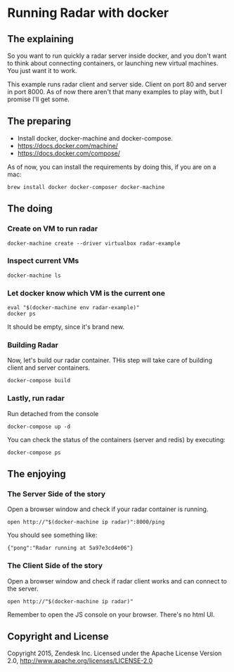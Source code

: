 # Running Radar with docker

## The explaining

So you want to run quickly a radar server inside docker, and you don't want to think 
about connecting containers, or launching new virtual machines. You just want it to work. 

This example runs radar client and server side. Client on port 80 and server in port 8000. As of now there aren't that many examples to play with, but I promise I'll get some. 

## The preparing

* Install docker, docker-machine and docker-compose.
* https://docs.docker.com/machine/
* https://docs.docker.com/compose/

As of now, you can install the requirements by doing this, if you are on a mac:

    brew install docker docker-composer docker-machine

## The doing

### Create on VM to run radar

    docker-machine create --driver virtualbox radar-example

### Inspect current VMs

    docker-machine ls

### Let docker know which VM is the current one
    
    eval "$(docker-machine env radar-example)"
    docker ps

It should be empty, since it's brand new. 

### Building Radar

Now, let's build our radar container. THis step will take care of building client and server containers. 

    docker-compose build

### Lastly, run radar

Run detached from the console

    docker-compose up -d

You can check the status of the containers (server and redis) by executing:

    docker-compose ps

## The enjoying


### The Server Side of the story

Open a browser window and check if your radar container is running. 

    open http://"$(docker-machine ip radar)":8000/ping

You should see something like:
  
    {"pong":"Radar running at 5a97e3cd4e06"}


### The Client Side of the story

Open a browser window and check if radar client works and can connect to the server.

    open http://"$(docker-machine ip radar)"

Remember to open the JS console on your browser. There's no html UI. 


## Copyright and License

Copyright 2015, Zendesk Inc. Licensed under the Apache License Version 2.0, http://www.apache.org/licenses/LICENSE-2.0
